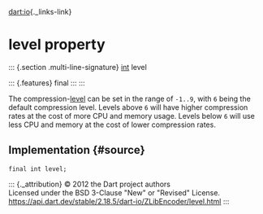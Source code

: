 [dart:io](../../dart-io/dart-io-library){._links-link}

level property
==============

::: {.section .multi-line-signature}
[int](../../dart-core/int-class) level

::: {.features}
final
:::
:::

The compression-[level](level) can be set in the range of `-1..9`, with
`6` being the default compression level. Levels above `6` will have
higher compression rates at the cost of more CPU and memory usage.
Levels below `6` will use less CPU and memory at the cost of lower
compression rates.

Implementation {#source}
--------------

``` {.language-dart data-language="dart"}
final int level;
```

::: {._attribution}
© 2012 the Dart project authors\
Licensed under the BSD 3-Clause \"New\" or \"Revised\" License.\
<https://api.dart.dev/stable/2.18.5/dart-io/ZLibEncoder/level.html>
:::
